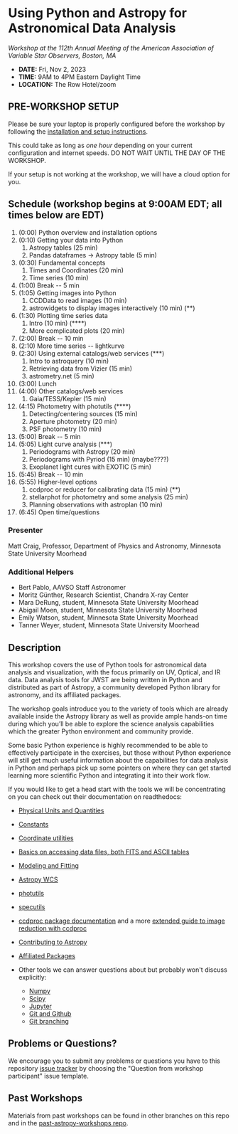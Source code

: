 Using Python and Astropy for Astronomical Data Analysis
=======================================================
*Workshop at the 112th Annual Meeting of the American Association of Variable Star Observers, Boston, MA*

* **DATE:** Fri, Nov 2, 2023
* **TIME:** 9AM to 4PM Eastern Daylight Time
* **LOCATION:** The Row Hotel/zoom

## PRE-WORKSHOP SETUP
Please be sure your laptop is properly configured before the workshop by following the
[installation and setup instructions](00-Install_and_Setup).

This could take as long as *one hour* depending on your current configuration and internet speeds.
DO NOT WAIT UNTIL THE DAY OF THE WORKSHOP.

If your setup is not working at the workshop, we will have a cloud option for you.

## Schedule (workshop begins at 9:00AM EDT; all times below are EDT)

1. (0:00) Python overview and installation options
2. (0:10) Getting your data into Python
    1. Astropy tables (25 min)
    2. Pandas dataframes → Astropy table (5 min)
3. (0:30) Fundamental concepts
    1. Times and Coordinates (20 min)
    1. Time series (10 min)
4. (1:00) Break -- 5 min
5. (1:05) Getting images into Python
    1. CCDData to read images (10 min)
    1. astrowidgets to display images interactively (10 min) (**)
6. (1:30) Plotting time series data
    1. Intro (10 min) (****)
    2. More complicated plots (20 min)
7. (2:00) Break -- 10 min
8. (2:10) More time series -- lightkurve
9. (2:30) Using external catalogs/web services (***)
    1. Intro to astroquery (10 min)
    2. Retrieving data from Vizier (15 min)
    3. astrometry.net (5 min)
10. (3:00) Lunch
11. (4:00) Other catalogs/web services
    1. Gaia/TESS/Kepler (15 min)
12. (4:15) Photometry with photutils (****)
    1. Detecting/centering sources (15 min)
    1. Aperture photometry (20 min)
    1. PSF photometry (10 min)
13. (5:00) Break -- 5 min
14. (5:05) Light curve analysis (***)
    1. Periodograms with Astropy (20 min)
    2. Periodograms with Pyriod (15 min) (maybe????)
    3. Exoplanet light cures with EXOTIC (5 min)
15. (5:45) Break -- 10 min
16. (5:55) Higher-level options
    1. ccdproc or reducer for calibrating data (15 min) (**)
    2. stellarphot for photometry and some analysis (25 min)
    3. Planning observations with astroplan (10 min)
1. (6:45) Open time/questions

### Presenter

Matt Craig, Professor, Department of Physics and Astronomy, Minnesota State University Moorhead

### Additional Helpers

* Bert Pablo, AAVSO Staff Astronomer
* Moritz Günther, Research Scientist, Chandra X-ray Center
* Mara DeRung, student, Minnesota State University Moorhead
* Abigail Moen, student, Minnesota State University Moorhead
* Emily Watson, student, Minnesota State University Moorhead
* Tanner Weyer, student, Minnesota State University Moorhead

## Description
This workshop covers the use of Python tools for astronomical data analysis and visualization, with the focus primarily
on UV, Optical, and IR data. Data analysis tools for JWST are being written in Python and distributed as part of Astropy,
a community developed Python library for astronomy, and its affiliated packages.

The workshop goals introduce you to the variety of tools which are already available inside the Astropy library as
well as provide ample hands-on time during which you’ll be able to explore the science analysis capabilities which the
greater Python environment and community provide.

Some basic Python experience is highly recommended to be able to effectively participate in the exercises,
but those without Python experience will still get much useful information about the capabilities for data analysis in
Python and perhaps pick up some pointers on where they can get started learning more scientific Python and integrating
it into their work flow.

If you would like to get a head start with the tools we will be concentrating on you can check out their documentation on readthedocs:

* [Physical Units and Quantities](https://docs.astropy.org/en/stable/units/index.html)
* [Constants](https://docs.astropy.org/en/stable/constants/index.html)
* [Coordinate utilities](https://docs.astropy.org/en/stable/coordinates/index.html)
* [Basics on accessing data files, both FITS and ASCII tables](https://docs.astropy.org/en/stable/io/unified.html)
* [Modeling and Fitting](https://docs.astropy.org/en/stable/modeling/index.html)
* [Astropy WCS](https://docs.astropy.org/en/stable/wcs/index.html)
* [photutils](https://photutils.readthedocs.io/)
* [specutils](https://specutils.readthedocs.io/)
* [ccdproc package documentation](https://ccdproc.readthedocs.io/en/latest/) and a more [extended guide to image reduction with ccdproc](https://github.com/astropy/ccd-reduction-and-photometry-guide)
* [Contributing to Astropy](https://docs.astropy.org/en/stable/development/workflow/development_workflow.html)
* [Affiliated Packages](https://www.astropy.org/affiliated/)

* Other tools we can answer questions about but probably won't discuss explicitly:
  * [Numpy](https://numpy.org/)
  * [Scipy](https://www.scipy.org/)
  * [Jupyter](https://jupyter.org/)
  * [Git and Github](https://guides.github.com/activities/hello-world/)
  * [Git branching](https://learngitbranching.js.org/)

## Problems or Questions?

We encourage you to submit any problems or questions you have to this
repository [issue tracker](https://github.com/astropy/astropy-workshop/issues)
by choosing the "Question from workshop participant" issue template.

## Past Workshops

Materials from past workshops can be found in other branches on this repo and in the [past-astropy-workshops repo](https://github.com/astropy/past-astropy-workshops).
